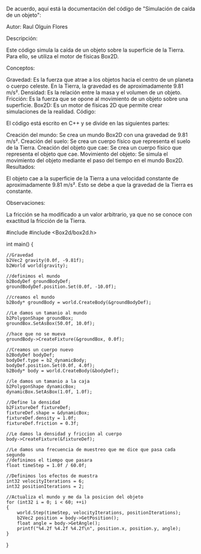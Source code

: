 De acuerdo, aquí está la documentación del código de "Simulación de caída de un objeto":

Autor: Raul Olguin Flores

Descripción:

Este código simula la caída de un objeto sobre la superficie de la Tierra. Para ello, se utiliza el motor de físicas Box2D.

Conceptos:

Gravedad: Es la fuerza que atrae a los objetos hacia el centro de un planeta o cuerpo celeste. En la Tierra, la gravedad es de aproximadamente 9.81 m/s².
Densidad: Es la relación entre la masa y el volumen de un objeto.
Fricción: Es la fuerza que se opone al movimiento de un objeto sobre una superficie.
Box2D: Es un motor de físicas 2D que permite crear simulaciones de la realidad.
Código:

El código está escrito en C++ y se divide en las siguientes partes:

Creación del mundo: Se crea un mundo Box2D con una gravedad de 9.81 m/s².
Creación del suelo: Se crea un cuerpo físico que representa el suelo de la Tierra.
Creación del objeto que cae: Se crea un cuerpo físico que representa el objeto que cae.
Movimiento del objeto: Se simula el movimiento del objeto mediante el paso del tiempo en el mundo Box2D.
Resultados:

El objeto cae a la superficie de la Tierra a una velocidad constante de aproximadamente 9.81 m/s². Esto se debe a que la gravedad de la Tierra es constante.

Observaciones:

La fricción se ha modificado a un valor arbitrario, ya que no se conoce con exactitud la fricción de la Tierra.


#include <iostream>
#include <Box2d/box2d.h>

int main() {

    //Gravedad
    b2Vec2 gravity(0.0f, -9.81f);
    b2World world(gravity);

    //definimos el mundo
    b2BodyDef groundBodyDef;
    groundBodyDef.position.Set(0.0f, -10.0f);

    //creamos el mundo
    b2Body* groundBody = world.CreateBody(&groundBodyDef);

    //Le damos un tamanio al mundo
    b2PolygonShape groundBox;
    groundBox.SetAsBox(50.0f, 10.0f);

    //hace que no se mueva
    groundBody->CreateFixture(&groundBox, 0.0f);

    //Creamos un cuerpo nuevo
    b2BodyDef bodyDef;
    bodyDef.type = b2_dynamicBody;
    bodyDef.position.Set(0.0f, 4.0f);
    b2Body* body = world.CreateBody(&bodyDef);

    //le damos un tamanio a la caja
    b2PolygonShape dynamicBox;
    dynamicBox.SetAsBox(1.0f, 1.0f);

    //Define la densidad
    b2FixtureDef fixtureDef;
    fixtureDef.shape = &dynamicBox;
    fixtureDef.density = 1.0f;
    fixtureDef.friction = 0.3f;

    //Le damos la densidad y friccion al cuerpo
    body->CreateFixture(&fixtureDef);

    //Le damos una frecuencia de muestreo que me dice que pasa cada segundo
    //definimos el tiempo que pasara
    float timeStep = 1.0f / 60.0f;

    //Definimos los efectos de muestra
    int32 velocityIterations = 6;
    int32 positionIterations = 2;

    //Actualiza el mundo y me da la posicion del objeto
    for (int32 i = 0; i < 60; ++i)
    {
        world.Step(timeStep, velocityIterations, positionIterations);
        b2Vec2 position = body->GetPosition();
        float angle = body->GetAngle();
        printf("%4.2f %4.2f %4.2f\n", position.x, position.y, angle);
    }


}
